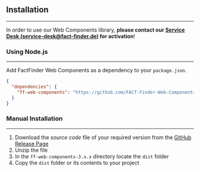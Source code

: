 ## Installation

---
In order to use our Web Components library, **please contact our [Service Desk (service-desk@fact-finder.de)][1]
for activation**!

### Using Node.js

---
Add FactFinder Web Components as a dependency to your `package.json`.

```json
{
  "dependencies": {
    "ff-web-components": "https://github.com/FACT-Finder-Web-Components/ff-web-components.git#3.0.0"
  }
}
```

### Manual Installation

---
1. Download the _source code_ file of your required version from the [GitHub Release Page](https://github.com/FACT-Finder-Web-Components/ff-web-components/releases)
2. Unzip the file
3. In the `ff-web-components-3.x.x` directory locate the `dist` folder
4. Copy the `dist` folder or its contents to your project

[1]: mailto:service-desk@fact-finder.de?subject=Web%20Components%20Activation
